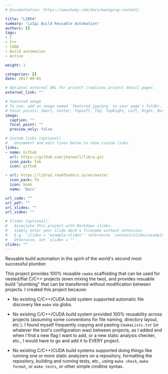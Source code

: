 ```yaml
---
# Documentation: https://wowchemy.com/docs/managing-content/

title: "LIBRA"
summary: "LuIgi Build Reusable Automation"
authors: []
tags:
- C
- C++
- CUDA
- Build automation
- Active

weight: 1

categories: []
date: 2017-09-01

# Optional external URL for project (replaces project detail page).
external_link: ""

# Featured image
# To use, add an image named `featured.jpg/png` to your page's folder.
# Focal points: Smart, Center, TopLeft, Top, TopRight, Left, Right, BottomLeft, Bottom, BottomRight.
image:
  caption: ""
  focal_point: ""
  preview_only: false

# Custom links (optional).
#   Uncomment and edit lines below to show custom links.
links:
- name: Github
  url: https://github.com/jharwell/libra.git
  icon_pack: fab
  icon: github

- url: https://libra2.readthedocs.io/en/master
  icon_pack: fa
  icon: book
  name: 'Docs'

url_code: ""
url_pdf: ""
url_slides: ""
url_video: ""

# Slides (optional).
#   Associate this project with Markdown slides.
#   Simply enter your slide deck's filename without extension.
#   E.g. `slides = "example-slides"` references `content/slides/example-slides.md`.
#   Otherwise, set `slides = ""`.
slides: ""
---
```


Reusable build automation in the spirit of the world's second most successful
plumber.

This project provides 100% reusable ``cmake`` scaffolding that can be used for
nested/flat C/C++ projects (even mixing the two), and provides resuable build
"plumbing" that can be transferred without modification between projects. I
created this project because:

- No existing C/C++/CUDA build system supported automatic file discovery like
  ``make`` via globs.

- No existing C/C++/CUDA build system provided 100% reusability across projects
  (assuming some conventions for file naming, directory layout, etc.). I found
  myself frequently copying and pasting ``CmakeLists.txt`` (or whatever the
  tool's configuration was) between projects, as I added and when I find a new
  flag I want to add, or a new static analysis checker, etc., I would have to go
  and add it to EVERY project.

- No existing C/C++/CUDA build systems supported doing things like running one
  or more static analyzers on a repository, formatting the repository, building
  and running tests, etc., using ``make check``, ``make format``, or ``make
  tests``, or other simple cmdline syntax.
